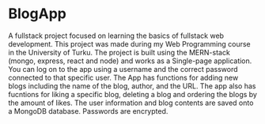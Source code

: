 # BlogApp
A fullstack project focused on learning the basics of fullstack web development. This project was made during my Web Programming course in the University of Turku.
The project is built using the MERN-stack (mongo, express, react and node) and works as a Single-page application.
You can log on to the app using a username and the correct password connected to that specific user. 
The App has functions for adding new blogs including the name of the blog, author, and the URL.
The app also has fucntions for liking a specific blog, deleting a blog and ordering the blogs by the amount of likes.
The user information and blog contents are saved onto a MongoDB database. Passwords are encrypted.
